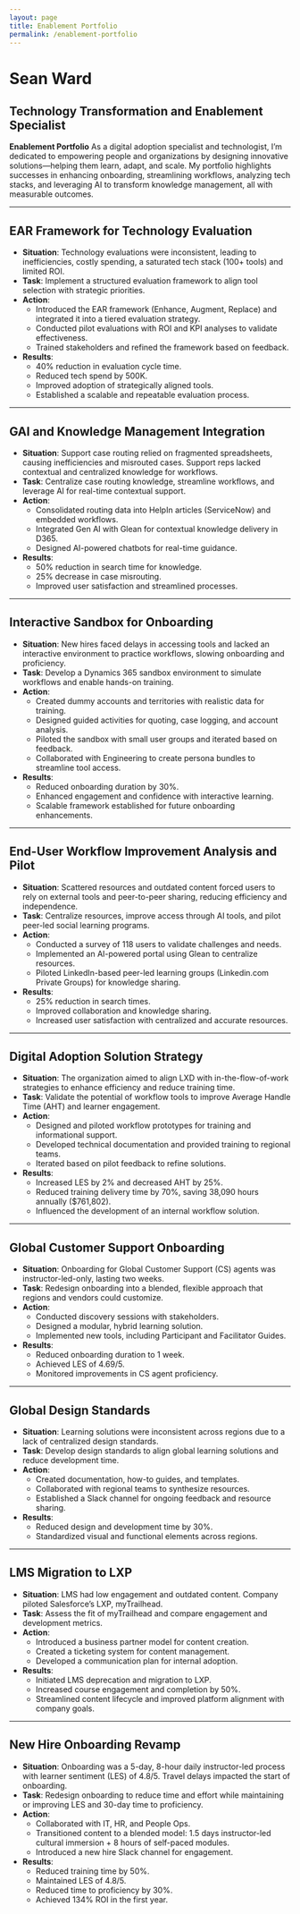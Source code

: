 ```yaml
---
layout: page
title: Enablement Portfolio
permalink: /enablement-portfolio
---
```

# Sean Ward
## Technology Transformation and Enablement Specialist

**Enablement Portfolio**
As a digital adoption specialist and technologist, I’m dedicated to empowering people and organizations by designing innovative solutions—helping them learn, adapt, and scale. My portfolio highlights successes in enhancing onboarding, streamlining workflows, analyzing tech stacks, and leveraging AI to transform knowledge management, all with measurable outcomes.

---

## **EAR Framework for Technology Evaluation**

- **Situation**: Technology evaluations were inconsistent, leading to inefficiencies, costly spending, a saturated tech stack (100+ tools) and limited ROI.
- **Task**: Implement a structured evaluation framework to align tool selection with strategic priorities.
- **Action**:
  - Introduced the EAR framework (Enhance, Augment, Replace) and integrated it into a tiered evaluation strategy.
  - Conducted pilot evaluations with ROI and KPI analyses to validate effectiveness.
  - Trained stakeholders and refined the framework based on feedback.
- **Results**:
  - 40% reduction in evaluation cycle time.
  - Reduced tech spend by 500K.
  - Improved adoption of strategically aligned tools.
  - Established a scalable and repeatable evaluation process.

---

## **GAI and Knowledge Management Integration**

- **Situation**: Support case routing relied on fragmented spreadsheets, causing inefficiencies and misrouted cases. Support reps lacked contextual and centralized knowledge for workflows.
- **Task**: Centralize case routing knowledge, streamline workflows, and leverage AI for real-time contextual support.
- **Action**:
  - Consolidated routing data into HelpIn articles (ServiceNow) and embedded workflows.
  - Integrated Gen AI with Glean for contextual knowledge delivery in D365.
  - Designed AI-powered chatbots for real-time guidance.
- **Results**:
  - 50% reduction in search time for knowledge.
  - 25% decrease in case misrouting.
  - Improved user satisfaction and streamlined processes.

---

## **Interactive Sandbox for Onboarding**

- **Situation**: New hires faced delays in accessing tools and lacked an interactive environment to practice workflows, slowing onboarding and proficiency.
- **Task**: Develop a Dynamics 365 sandbox environment to simulate workflows and enable hands-on training.
- **Action**:
  - Created dummy accounts and territories with realistic data for training.
  - Designed guided activities for quoting, case logging, and account analysis.
  - Piloted the sandbox with small user groups and iterated based on feedback.
  - Collaborated with Engineering to create persona bundles to streamline tool access.
- **Results**:
  - Reduced onboarding duration by 30%.
  - Enhanced engagement and confidence with interactive learning.
  - Scalable framework established for future onboarding enhancements.

---

## **End-User Workflow Improvement Analysis and Pilot**

- **Situation**: Scattered resources and outdated content forced users to rely on external tools and peer-to-peer sharing, reducing efficiency and independence.
- **Task**: Centralize resources, improve access through AI tools, and pilot peer-led social learning programs.
- **Action**:
  - Conducted a survey of 118 users to validate challenges and needs.
  - Implemented an AI-powered portal using Glean to centralize resources.
  - Piloted LinkedIn-based peer-led learning groups (Linkedin.com Private Groups) for knowledge sharing.
- **Results**:
  - 25% reduction in search times.
  - Improved collaboration and knowledge sharing.
  - Increased user satisfaction with centralized and accurate resources.

---

## **Digital Adoption Solution Strategy**

- **Situation**: The organization aimed to align LXD with in-the-flow-of-work strategies to enhance efficiency and reduce training time.
- **Task**: Validate the potential of workflow tools to improve Average Handle Time (AHT) and learner engagement.
- **Action**:
  - Designed and piloted workflow prototypes for training and informational support.
  - Developed technical documentation and provided training to regional teams.
  - Iterated based on pilot feedback to refine solutions.
- **Results**:
  - Increased LES by 2% and decreased AHT by 25%.
  - Reduced training delivery time by 70%, saving 38,090 hours annually ($761,802).
  - Influenced the development of an internal workflow solution.

---

## **Global Customer Support Onboarding**

- **Situation**: Onboarding for Global Customer Support (CS) agents was instructor-led-only, lasting two weeks.
- **Task**: Redesign onboarding into a blended, flexible approach that regions and vendors could customize.
- **Action**:
  - Conducted discovery sessions with stakeholders.
  - Designed a modular, hybrid learning solution.
  - Implemented new tools, including Participant and Facilitator Guides.
- **Results**:
  - Reduced onboarding duration to 1 week.
  - Achieved LES of 4.69/5.
  - Monitored improvements in CS agent proficiency.

---

## **Global Design Standards**

- **Situation**: Learning solutions were inconsistent across regions due to a lack of centralized design standards.
- **Task**: Develop design standards to align global learning solutions and reduce development time.
- **Action**:
  - Created documentation, how-to guides, and templates.
  - Collaborated with regional teams to synthesize resources.
  - Established a Slack channel for ongoing feedback and resource sharing.
- **Results**:
  - Reduced design and development time by 30%.
  - Standardized visual and functional elements across regions.

---

## **LMS Migration to LXP**

- **Situation**: LMS had low engagement and outdated content. Company piloted Salesforce’s LXP, myTrailhead.
- **Task**: Assess the fit of myTrailhead and compare engagement and development metrics.
- **Action**:
  - Introduced a business partner model for content creation.
  - Created a ticketing system for content management.
  - Developed a communication plan for internal adoption.
- **Results**:
  - Initiated LMS deprecation and migration to LXP.
  - Increased course engagement and completion by 50%.
  - Streamlined content lifecycle and improved platform alignment with company goals.

---

## **New Hire Onboarding Revamp**

- **Situation**: Onboarding was a 5-day, 8-hour daily instructor-led process with learner sentiment (LES) of 4.8/5. Travel delays impacted the start of onboarding.
- **Task**: Redesign onboarding to reduce time and effort while maintaining or improving LES and 30-day time to proficiency.
- **Action**:
  - Collaborated with IT, HR, and People Ops.
  - Transitioned content to a blended model: 1.5 days instructor-led cultural immersion + 8 hours of self-paced modules.
  - Introduced a new hire Slack channel for engagement.
- **Results**:
  - Reduced training time by 50%.
  - Maintained LES of 4.8/5.
  - Reduced time to proficiency by 30%.
  - Achieved 134% ROI in the first year.
